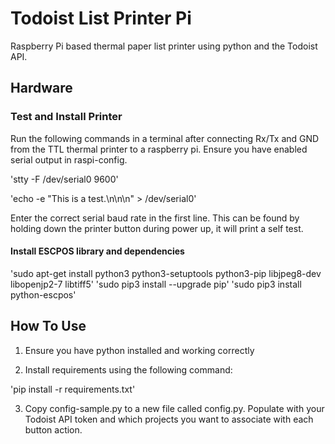 # Todoist List Printer Pi

Raspberry Pi based thermal paper list printer using python and the Todoist API.

## Hardware

### Test and Install Printer

Run the following commands in a terminal after connecting Rx/Tx and GND from the TTL thermal printer to a raspberry pi. Ensure you have enabled serial output in raspi-config.

'stty -F /dev/serial0 9600'

'echo -e "This is a test.\\n\\n\\n" > /dev/serial0'

Enter the correct serial baud rate in the first line. This can be found by holding down the printer button during power up, it will print a self test.

#### Install ESCPOS library and dependencies

'sudo apt-get install python3 python3-setuptools python3-pip libjpeg8-dev libopenjp2-7 libtiff5'
'sudo pip3 install --upgrade pip'
'sudo pip3 install python-escpos'

## How To Use

1. Ensure you have python installed and working correctly

2. Install requirements using the following command:

'pip install -r requirements.txt'

3. Copy config-sample.py to a new file called config.py. Populate with your Todoist API token and which projects you want to associate with each button action.
